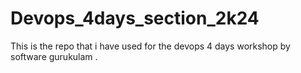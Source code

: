 # Devops_4days_section_2k24
This is the repo that i have used for the devops 4 days workshop by software gurukulam .
